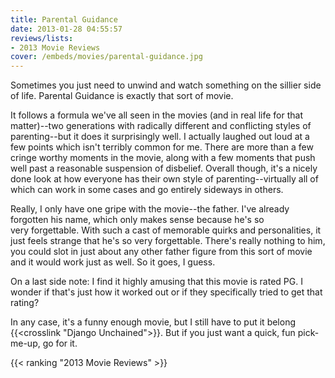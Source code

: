 ```yaml
---
title: Parental Guidance
date: 2013-01-28 04:55:57
reviews/lists:
- 2013 Movie Reviews
cover: /embeds/movies/parental-guidance.jpg
---
```

 Sometimes you just need to unwind and watch something on the sillier side of life. Parental Guidance is exactly that sort of movie.

<!--more-->

It follows a formula we've all seen in the movies (and in real life for that matter)--two generations with radically different and conflicting styles of parenting--but it does it surprisingly well. I actually laughed out loud at a few points which isn't terribly common for me. There are more than a few cringe worthy moments in the movie, along with a few moments that push well past a reasonable suspension of disbelief. Overall though, it's a nicely done look at how everyone has their own style of parenting--virtually all of which can work in some cases and go entirely sideways in others.

Really, I only have one gripe with the movie--the father. I've already forgotten his name, which only makes sense because he's so very forgettable. With such a cast of memorable quirks and personalities, it just feels strange that he's so very forgettable. There's really nothing to him, you could slot in just about any other father figure from this sort of movie and it would work just as well. So it goes, I guess.

On a last side note: I find it highly amusing that this movie is rated PG. I wonder if that's just how it worked out or if they specifically tried to get that rating?

In any case, it's a funny enough movie, but I still have to put it belong {{<crosslink "Django Unchained">}}. But if you just want a quick, fun pick-me-up, go for it.

{{< ranking "2013 Movie Reviews" >}}